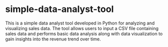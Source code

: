 # simple-data-analyst-tool
This is a simple data analyst tool developed in Python for analyzing and visualizing sales data. The tool allows users to input a CSV file containing sales data and performs basic data analysis along with data visualization to gain insights into the revenue trend over time.
